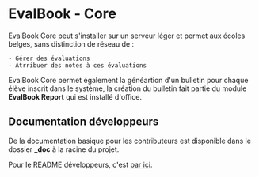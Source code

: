 # EvalBook - Core

EvalBook Core peut s'installer sur un serveur léger et permet aux écoles belges, sans distinction de réseau de :

    - Gérer des évaluations
    - Atrribuer des notes à ces évaluations

EvalBook Core permet également la généartion d'un bulletin pour chaque élève inscrit dans le système, la création du bulletin fait partie 
du module **EvalBook Report** qui est installé d'office.


## Documentation développeurs

De la documentation basique pour les contributeurs est disponible dans le dossier **_doc** à la racine du projet.

Pour le README développeurs, c'est [par ici](_doc/technique/README_DEV.md).


